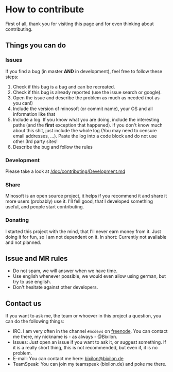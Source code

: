 # How to contribute

First of all, thank you for visiting this page and for even thinking about contributing. 

## Things you can do

### Issues
If you find a bug (in master **AND** in development), feel free to follow these steps:
1. Check if this bug is a bug and can be recreated.
2. Check if this bug is already reported (use the issue search or google).
3. Open the issue and describe the problem as much as needed (not as you can!)
4. Include the version of minosoft (or commit name), your OS and all information like that
5. Include a log. If you know what you are doing, include the interesting paths (and the **first** exception that happened).
If you don't know much about this shit, just include the whole log (You may need to censure email addresses, ...). Paste the log into a code block and do not use other 3rd party sites!
6. Describe the bug and follow the rules

### Development
Please take a look at [/doc/contributing/Development.md](doc/contributing/Development.md)

### Share
Minosoft is an open source project, it helps if you recommend it and share it more users (probably) use it. I'll fell good,
that I developed something useful, and people start contributing.

### Donating
I started this project with the mind, that I'll never earn money from it. Just doing it for fun, so I am not dependent on it. 
In short: Currently not available and not planned.

## Issue and MR rules
- Do not spam, we will answer when we have time.
- Use english whenever possible, we would even allow using german, but try to use english.
- Don't hesitate against other developers.

## Contact us

If you want to ask me, the team or whoever in this project a question, you can do the following things:
 - IRC. I am very often in the channel `#mcdevs` on [freenode](https://freenode.net/). You can contact me there, my nickname is - as always - @Bixilon.
 - Issues: Just open an issue if you want to ask it, or suggest something. If it is a really short thing, this is not recommended, but even if, it is no problem.
 - E-mail: You can contact me here: [bixilon@bixilon.de](mailto:bixilon@bixilon.de)
 - TeamSpeak: You can join my teamspeak (bixilon.de) and poke me there.

